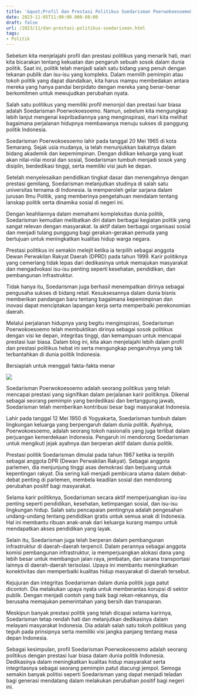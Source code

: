```yaml
---
title: '&quot;Profil dan Prestasi Politikus Soedarisman Poerwokoesoemo&quot;'
date: 2023-11-05T11:00:00.000-08:00
draft: false
url: /2023/11/dan-prestasi-politikus-soedarisman.html
tags: 
- Politik
---
```


  

Sebelum kita menjelajahi profil dan prestasi politikus yang menarik hati, mari kita bicarakan tentang kekuatan dan pengaruh sebuah sosok dalam dunia politik. Saat ini, politik telah menjadi salah satu bidang yang penuh dengan tekanan publik dan isu-isu yang kompleks. Dalam memilih pemimpin atau tokoh politik yang dapat diandalkan, kita harus mampu membedakan antara mereka yang hanya pandai berpidato dengan mereka yang benar-benar berkomitmen untuk mewujudkan perubahan nyata.

  

Salah satu politikus yang memiliki profil menonjol dan prestasi luar biasa adalah Soedarisman Poerwokoesoemo. Namun, sebelum kita mengungkap lebih lanjut mengenai kepribadiannya yang menginspirasi, mari kita melihat bagaimana perjalanan hidupnya membawanya menuju sukses di panggung politik Indonesia.

  

Soedarisman Poerwokoesoemo lahir pada tanggal 20 Mei 1965 di kota Semarang. Sejak usia mudanya, ia telah menunjukkan bakatnya dalam bidang akademik dan kepemimpinan. Dengan didikan keluarga yang kuat akan nilai-nilai moral dan sosial, Soedarisman tumbuh menjadi sosok yang disiplin, berdedikasi tinggi, serta memiliki visi jauh ke depan.

  

Setelah menyelesaikan pendidikan tingkat dasar dan menengahnya dengan prestasi gemilang, Soedarisman melanjutkan studinya di salah satu universitas ternama di Indonesia. Ia memperoleh gelar sarjana dalam jurusan Ilmu Politik, yang memberinya pengetahuan mendalam tentang lanskap politik serta dinamika sosial di negeri ini.

  

Dengan keahliannya dalam memahami kompleksitas dunia politik, Soedarisman kemudian melibatkan diri dalam berbagai kegiatan politik yang sangat relevan dengan masyarakat. Ia aktif dalam berbagai organisasi sosial dan menjadi tulang punggung bagi gerakan-gerakan pemuda yang bertujuan untuk meningkatkan kualitas hidup warga negara.

  

Prestasi politikus ini semakin melejit ketika ia terpilih sebagai anggota Dewan Perwakilan Rakyat Daerah (DPRD) pada tahun 1999. Karir politiknya yang cemerlang tidak lepas dari dedikasinya untuk memajukan masyarakat dan mengadvokasi isu-isu penting seperti kesehatan, pendidikan, dan pembangunan infrastruktur.

  

Tidak hanya itu, Soedarisman juga berhasil menempatkan dirinya sebagai pengusaha sukses di bidang retail. Kesuksesannya dalam dunia bisnis memberikan pandangan baru tentang bagaimana kepemimpinan dan inovasi dapat menciptakan lapangan kerja serta memperbaiki perekonomian daerah.

  

Melalui perjalanan hidupnya yang begitu menginspirasi, Soedarisman Poerwokoesoemo telah membuktikan dirinya sebagai sosok politikus dengan visi ke depan, integritas tinggi, dan kemampuan untuk mencapai prestasi luar biasa. Dalam blog ini, kita akan menjelajahi lebih dalam profil dan prestasi politikus hebat ini serta mengungkap pengaruhnya yang tak terbantahkan di dunia politik Indonesia.

  

Bersiaplah untuk menggali fakta-fakta menar

  

![](https://kilatnews.co/wp-content/uploads/2021/01/IMG_20210124_015944-2-768x580.jpg)

  

Soedarisman Poerwokoesoemo adalah seorang politikus yang telah mencapai prestasi yang signifikan dalam perjalanan karir politiknya. Dikenal sebagai seorang pemimpin yang berdedikasi dan bertanggung jawab, Soedarisman telah memberikan kontribusi besar bagi masyarakat Indonesia.

  

Lahir pada tanggal 12 Mei 1950 di Yogyakarta, Soedarisman tumbuh dalam lingkungan keluarga yang berpengaruh dalam dunia politik. Ayahnya, Poerwokoesoemo, adalah seorang tokoh nasionalis yang juga terlibat dalam perjuangan kemerdekaan Indonesia. Pengaruh ini mendorong Soedarisman untuk mengikuti jejak ayahnya dan berperan aktif dalam dunia politik.

  

Prestasi politik Soedarisman dimulai pada tahun 1987 ketika ia terpilih sebagai anggota DPR (Dewan Perwakilan Rakyat). Sebagai anggota parlemen, dia menjunjung tinggi asas demokrasi dan berjuang untuk kepentingan rakyat. Dia sering kali menjadi pembicara utama dalam debat-debat penting di parlemen, membela keadilan sosial dan mendorong perubahan positif bagi masyarakat.

  

Selama karir politiknya, Soedarisman secara aktif memperjuangkan isu-isu penting seperti pendidikan, kesehatan, ketimpangan sosial, dan isu-isu lingkungan hidup. Salah satu pencapaian pentingnya adalah pengesahan undang-undang tentang pendidikan gratis untuk semua anak di Indonesia. Hal ini membantu ribuan anak-anak dari keluarga kurang mampu untuk mendapatkan akses pendidikan yang layak.

  

Selain itu, Soedarisman juga telah berperan dalam pembangunan infrastruktur di daerah-daerah terpencil. Dalam perannya sebagai anggota komisi pembangunan infrastruktur, ia memperjuangkan alokasi dana yang lebih besar untuk membangun jalan raya, jembatan, dan sarana transportasi lainnya di daerah-daerah terisolasi. Upaya ini membantu meningkatkan konektivitas dan memperbaiki kualitas hidup masyarakat di daerah tersebut.

  

Kejujuran dan integritas Soedarisman dalam dunia politik juga patut dicontoh. Dia melakukan upaya nyata untuk memberantas korupsi di sektor publik. Dengan menjadi contoh yang baik bagi rekan-rekannya, dia berusaha memajukan pemerintahan yang bersih dan transparan.

  

Meskipun banyak prestasi politik yang telah dicapai selama karirnya, Soedarisman tetap rendah hati dan melanjutkan dedikasinya dalam melayani masyarakat Indonesia. Dia adalah salah satu tokoh politikus yang teguh pada prinsipnya serta memiliki visi jangka panjang tentang masa depan Indonesia.

  

Sebagai kesimpulan, profil Soedarisman Poerwokoesoemo adalah seorang politikus dengan prestasi luar biasa dalam dunia politik Indonesia. Dedikasinya dalam meningkatkan kualitas hidup masyarakat serta integritasnya sebagai seorang pemimpin patut diacungi jempol. Semoga semakin banyak politisi seperti Soedarisman yang dapat menjadi teladan bagi generasi mendatang dalam melakukan perubahan positif bagi negeri ini.
